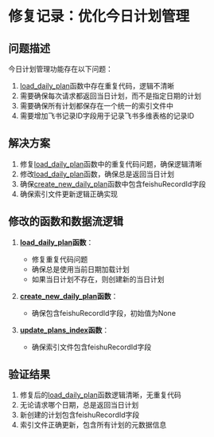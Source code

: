 # 修复记录：优化今日计划管理

## 问题描述
今日计划管理功能存在以下问题：
1. [load_daily_plan](file:///Users/amy/Documents/codes/time_recoder/app.py#L1897-L1924)函数中存在重复代码，逻辑不清晰
2. 需要确保每次请求都返回当日计划，而不是指定日期的计划
3. 需要确保所有计划都保存在一个统一的索引文件中
4. 需要增加飞书记录ID字段用于记录飞书多维表格的记录ID

## 解决方案
1. 修复[load_daily_plan](file:///Users/amy/Documents/codes/time_recoder/app.py#L1897-L1924)函数中的重复代码问题，确保逻辑清晰
2. 修改[load_daily_plan](file:///Users/amy/Documents/codes/time_recoder/app.py#L1897-L1924)函数，确保总是返回当日计划
3. 确保[create_new_daily_plan](file:///Users/amy/Documents/codes/time_recoder/app.py#L1936-L1957)函数中包含feishuRecordId字段
4. 确保索引文件更新逻辑正确实现

## 修改的函数和数据流逻辑
1. **[load_daily_plan](file:///Users/amy/Documents/codes/time_recoder/app.py#L1897-L1924)函数**：
   - 修复重复代码问题
   - 确保总是使用当前日期加载计划
   - 如果当日计划不存在，则创建新的当日计划

2. **[create_new_daily_plan](file:///Users/amy/Documents/codes/time_recoder/app.py#L1936-L1957)函数**：
   - 确保包含feishuRecordId字段，初始值为None

3. **[update_plans_index](file:///Users/amy/Documents/codes/time_recoder/app.py#L1974-L1996)函数**：
   - 确保索引文件包含feishuRecordId字段

## 验证结果
1. 修复后的[load_daily_plan](file:///Users/amy/Documents/codes/time_recoder/app.py#L1897-L1924)函数逻辑清晰，无重复代码
2. 无论请求哪个日期，总是返回当日计划
3. 新创建的计划包含feishuRecordId字段
4. 索引文件正确更新，包含所有计划的元数据信息